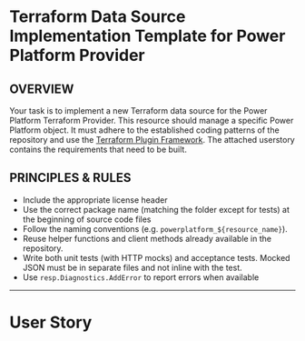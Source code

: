# Terraform Data Source Implementation Template for Power Platform Provider

## OVERVIEW

Your task is to implement a new Terraform data source for the Power Platform Terraform Provider. This resource should manage a specific Power Platform object. It must adhere to the established coding patterns of the repository and use the [Terraform Plugin Framework](https://developer.hashicorp.com/terraform/plugin/framework).  The attached userstory contains the requirements that need to be built.

## PRINCIPLES & RULES

- Include the appropriate license header
- Use the correct package name (matching the folder except for tests) at the beginning of source code files
- Follow the naming conventions (e.g. `powerplatform_${resource_name}`).
- Reuse helper functions and client methods already available in the repository.
- Write both unit tests (with HTTP mocks) and acceptance tests.  Mocked JSON must be in separate files and not inline with the test.
- Use `resp.Diagnostics.AddError` to report errors when available

---

# User Story
